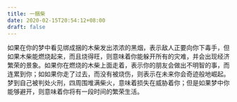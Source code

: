 ```yaml
---
title: 一捆柴
date: 2020-02-15T20:54:12+08:00
draft: false
---
```


如果在你的梦中看见绑成捆的木柴发出浓浓的黑烟，表示敌人正要向你下毒手，但如果木柴能燃烧起来，而且烧得旺，则意味着你能躲开所有的灾难，并会出现经济繁荣的景象。如果你在燃烧的木柴上面走着，表示你的朋友会做出不明智的事，而连累到你；如如果你走了过去，而没有被烧伤，则表示在未来你会奇迹般地崛起。梦到自己被判处火刑，四周围堆满柴火，意味着损失在威胁着你；但是如果梦中你能够避开，则意味着你将有一段时间的繁荣生活。